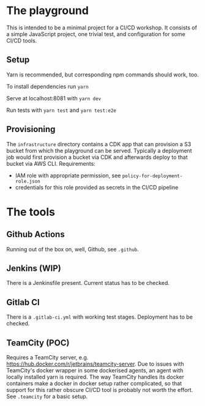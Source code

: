 # The playground
This is intended to be a minimal project for a CI/CD workshop.
It consists of a simple JavaScript project, one trivial test, and configuration for some CI/CD tools.

## Setup
Yarn is recommended, but corresponding npm commands should work, too.

To install dependencies run `yarn`

Serve at localhost:8081 with `yarn dev`

Run tests with `yarn test` and `yarn test:e2e`

## Provisioning
The `infrastructure` directory contains a CDK app that can provision a S3 bucket from which the playground can be served. Typically a deployment job would first provision a bucket via CDK and afterwards deploy to that bucket via AWS CLI.
Requirements:
 * IAM role with appropriate permission, see `policy-for-deployment-role.json`
 * credentials for this role provided as secrets in the CI/CD pipeline

# The tools
## Github Actions
Running out of the box on, well, Github, see `.github`.
## Jenkins (WIP)
There is a Jenkinsfile present. 
Current status has to be checked.
## Gitlab CI
There is a `.gitlab-ci.yml` with working test stages. Deployment has to be checked.
## TeamCity (POC)
Requires a TeamCity server, e.g. https://hub.docker.com/r/jetbrains/teamcity-server.
Due to issues with TeamCity's docker wrapper in some dockerised agents, an agent with locally installed yarn is required. 
The way TeamCity handles its docker containers make a docker in docker setup rather complicated, 
so that support for this rather obscure CI/CD tool is probably not worth the effort.
See `.teamcity` for a basic setup.
